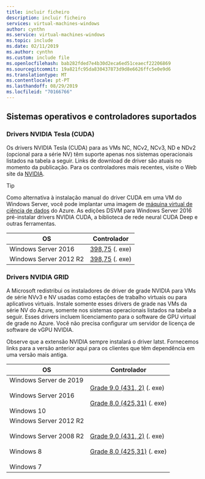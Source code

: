```yaml
---
title: incluir ficheiro
description: incluir ficheiro
services: virtual-machines-windows
author: cynthn
ms.service: virtual-machines-windows
ms.topic: include
ms.date: 02/11/2019
ms.author: cynthn
ms.custom: include file
ms.openlocfilehash: bab282fded7e4b30d2eca6ed51ceaecf22206869
ms.sourcegitcommit: 19a821fc95da830437873d9d8e6626ffc5e0e9d6
ms.translationtype: MT
ms.contentlocale: pt-PT
ms.lasthandoff: 08/29/2019
ms.locfileid: "70166766"
---
```

## <a name="supported-operating-systems-and-drivers"></a>Sistemas operativos e controladores suportados

### <a name="nvidia-tesla-cuda-drivers"></a>Drivers NVIDIA Tesla (CUDA)

Os drivers NVIDIA Tesla (CUDA) para as VMs NC, NCv2, NCv3, ND e NDv2 (opcional para a série NV) têm suporte apenas nos sistemas operacionais listados na tabela a seguir. Links de download de driver são atuais no momento da publicação. Para os controladores mais recentes, visite o Web site da [NVIDIA](https://www.nvidia.com/).

> [!TIP]
> Como alternativa à instalação manual do driver CUDA em uma VM do Windows Server, você pode implantar uma imagem de [máquina virtual de ciência de dados](../articles/machine-learning/data-science-virtual-machine/overview.md) do Azure. As edições DSVM para Windows Server 2016 pré-instalar drivers NVIDIA CUDA, a biblioteca de rede neural CUDA Deep e outras ferramentas.


| OS | Controlador |
| -------- |------------- |
| Windows Server 2016 | [398,75](https://us.download.nvidia.com/Windows/Quadro_Certified/398.75/398.75-tesla-desktop-winserver2016-international.exe) (. exe) |
| Windows Server 2012 R2 | [398,75](https://us.download.nvidia.com/Windows/Quadro_Certified/398.75/398.75-tesla-desktop-winserver2008-2012r2-64bit-international.exe) (. exe) |

### <a name="nvidia-grid-drivers"></a>Drivers NVIDIA GRID

A Microsoft redistribui os instaladores de driver de grade NVIDIA para VMs de série NVv3 e NV usadas como estações de trabalho virtuais ou para aplicativos virtuais. Instale somente esses drivers de grade nas VMs da série NV do Azure, somente nos sistemas operacionais listados na tabela a seguir. Esses drivers incluem licenciamento para o software de GPU virtual de grade no Azure. Você não precisa configurar um servidor de licença de software de vGPU NVIDIA.

Observe que a extensão NVIDIA sempre instalará o driver latst. Fornecemos links para a versão anterior aqui para os clientes que têm dependência em uma versão mais antiga.

| OS | Controlador |
| -------- |------------- |
| Windows Server de 2019<br/><br/>Windows Server 2016<br/><br/>Windows 10 | [Grade 9,0 (431, 2)](https://go.microsoft.com/fwlink/?linkid=874181) (. exe) <br/><br/> [Grade 8,0 (425,31)](https://download.microsoft.com/download/4/8/C/48C2D46E-EB64-460E-A8D9-0F55737D0D68/425.31_grid_win10_server2016_64bit_international.exe) (. exe)  |
| Windows Server 2012 R2<br/><br/>Windows Server 2008 R2<br/><br/>Windows 8<br/><br/>Windows 7 | [Grade 9,0 (431, 2)](https://go.microsoft.com/fwlink/?linkid=874184) (. exe)<br/><br/> [Grade 8,0 (425,31)](https://download.microsoft.com/download/6/D/7/6D73C628-B5FB-4243-9520-DAEF363223CB/425.31_grid_win8_win7_server2012R2_server2008R2_64bit_international.exe) (. exe)  |
